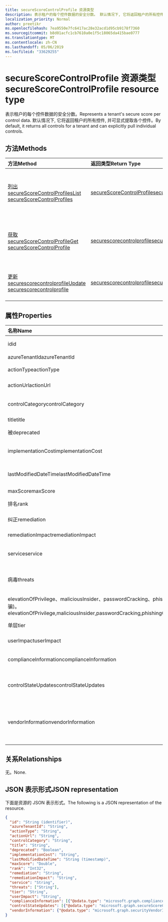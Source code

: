 ```yaml
---
title: secureScoreControlProfile 资源类型
description: 表示租户的每个控件数据的安全分数。 默认情况下, 它将返回租户的所有控件, 并可显式提取各个控件。
localization_priority: Normal
author: preetikr
ms.openlocfilehash: 7ea9550e7fc6417ac28e32acd1d95cb9178f7360
ms.sourcegitcommit: b8d01acfc1cb7610a0e1f5c18065da415bae0777
ms.translationtype: MT
ms.contentlocale: zh-CN
ms.lasthandoff: 05/06/2019
ms.locfileid: "33629255"
---
```

# <a name="securescorecontrolprofile-resource-type"></a><span data-ttu-id="1eddd-104">secureScoreControlProfile 资源类型</span><span class="sxs-lookup"><span data-stu-id="1eddd-104">secureScoreControlProfile resource type</span></span>

<span data-ttu-id="1eddd-105">表示租户的每个控件数据的安全分数。</span><span class="sxs-lookup"><span data-stu-id="1eddd-105">Represents a tenant's secure score per control data.</span></span> <span data-ttu-id="1eddd-106">默认情况下, 它将返回租户的所有控件, 并可显式提取各个控件。</span><span class="sxs-lookup"><span data-stu-id="1eddd-106">By default, it returns all controls for a tenant and can explicitly pull individual controls.</span></span>


## <a name="methods"></a><span data-ttu-id="1eddd-107">方法</span><span class="sxs-lookup"><span data-stu-id="1eddd-107">Methods</span></span>

| <span data-ttu-id="1eddd-108">方法</span><span class="sxs-lookup"><span data-stu-id="1eddd-108">Method</span></span>   | <span data-ttu-id="1eddd-109">返回类型</span><span class="sxs-lookup"><span data-stu-id="1eddd-109">Return Type</span></span>|<span data-ttu-id="1eddd-110">说明</span><span class="sxs-lookup"><span data-stu-id="1eddd-110">Description</span></span>|
|:---------------|:--------|:----------|
|[<span data-ttu-id="1eddd-111">列出 secureScoreControlProfiles</span><span class="sxs-lookup"><span data-stu-id="1eddd-111">List secureScoreControlProfiles</span></span>](../api/security-list-securescorecontrolprofiles.md) | [<span data-ttu-id="1eddd-112">secureScoreControlProfile</span><span class="sxs-lookup"><span data-stu-id="1eddd-112">secureScoreControlProfile</span></span>](securescorecontrolprofile.md) |<span data-ttu-id="1eddd-113">读取 secureScoreControlProfiles 对象的属性和元数据。</span><span class="sxs-lookup"><span data-stu-id="1eddd-113">Read properties and metadata of a secureScoreControlProfiles object.</span></span>|
|[<span data-ttu-id="1eddd-114">获取 secureScoreControlProfile</span><span class="sxs-lookup"><span data-stu-id="1eddd-114">Get secureScoreControlProfile</span></span>](../api/securescorecontrolprofile-get.md) | [<span data-ttu-id="1eddd-115">securescorecontrolprofile</span><span class="sxs-lookup"><span data-stu-id="1eddd-115">securescorecontrolprofile</span></span>](secureScoreControlProfile.md) |<span data-ttu-id="1eddd-116">读取 secureScoreControlProfiles 对象的属性和元数据。</span><span class="sxs-lookup"><span data-stu-id="1eddd-116">Read properties and metadata of a secureScoreControlProfiles object.</span></span>|
|[<span data-ttu-id="1eddd-117">更新 securescorecontrolprofile</span><span class="sxs-lookup"><span data-stu-id="1eddd-117">Update securescorecontrolprofile</span></span>](../api/securescorecontrolprofile-update.md) | [<span data-ttu-id="1eddd-118">securescorecontrolprofile</span><span class="sxs-lookup"><span data-stu-id="1eddd-118">securescorecontrolprofile</span></span>](securescorecontrolprofile.md) |<span data-ttu-id="1eddd-119">更新 securescorecontrolprofile 对象。</span><span class="sxs-lookup"><span data-stu-id="1eddd-119">Update an securescorecontrolprofile object.</span></span> |


## <a name="properties"></a><span data-ttu-id="1eddd-120">属性</span><span class="sxs-lookup"><span data-stu-id="1eddd-120">Properties</span></span>

|<span data-ttu-id="1eddd-121">名称</span><span class="sxs-lookup"><span data-stu-id="1eddd-121">Name</span></span> |<span data-ttu-id="1eddd-122">类型</span><span class="sxs-lookup"><span data-stu-id="1eddd-122">Type</span></span> |<span data-ttu-id="1eddd-123">说明</span><span class="sxs-lookup"><span data-stu-id="1eddd-123">Description</span></span> |
|:--|:--|:--|
|<span data-ttu-id="1eddd-124">id</span><span class="sxs-lookup"><span data-stu-id="1eddd-124">id</span></span>|<span data-ttu-id="1eddd-125">String</span><span class="sxs-lookup"><span data-stu-id="1eddd-125">String</span></span>|<span data-ttu-id="1eddd-126">提供程序生成的 GUID/唯一标识符。</span><span class="sxs-lookup"><span data-stu-id="1eddd-126">Provider-generated GUID/unique identifier.</span></span> <span data-ttu-id="1eddd-127">只读。</span><span class="sxs-lookup"><span data-stu-id="1eddd-127">Read-only.</span></span> <span data-ttu-id="1eddd-128">必需。</span><span class="sxs-lookup"><span data-stu-id="1eddd-128">Required.</span></span>|
|<span data-ttu-id="1eddd-129">azureTenantId</span><span class="sxs-lookup"><span data-stu-id="1eddd-129">azureTenantId</span></span>|<span data-ttu-id="1eddd-130">字符串</span><span class="sxs-lookup"><span data-stu-id="1eddd-130">String</span></span>|<span data-ttu-id="1eddd-131">租户 ID 的 GUID 字符串。</span><span class="sxs-lookup"><span data-stu-id="1eddd-131">GUID string for tenant ID.</span></span>|
|<span data-ttu-id="1eddd-132">actionType</span><span class="sxs-lookup"><span data-stu-id="1eddd-132">actionType</span></span>|<span data-ttu-id="1eddd-133">String</span><span class="sxs-lookup"><span data-stu-id="1eddd-133">String</span></span>|<span data-ttu-id="1eddd-134">控制操作类型 (Config、审阅、行为)。</span><span class="sxs-lookup"><span data-stu-id="1eddd-134">Control action type (Config, Review, Behavior).</span></span>|
|<span data-ttu-id="1eddd-135">actionUrl</span><span class="sxs-lookup"><span data-stu-id="1eddd-135">actionUrl</span></span>|<span data-ttu-id="1eddd-136">字符串</span><span class="sxs-lookup"><span data-stu-id="1eddd-136">String</span></span>|<span data-ttu-id="1eddd-137">可将控件 actioned 到的位置的 URL。</span><span class="sxs-lookup"><span data-stu-id="1eddd-137">URL to where the control can be actioned.</span></span> |
|<span data-ttu-id="1eddd-138">controlCategory</span><span class="sxs-lookup"><span data-stu-id="1eddd-138">controlCategory</span></span>|<span data-ttu-id="1eddd-139">字符串</span><span class="sxs-lookup"><span data-stu-id="1eddd-139">String</span></span>|<span data-ttu-id="1eddd-140">控制措施类别 (标识、数据、设备、应用程序、基础结构)。</span><span class="sxs-lookup"><span data-stu-id="1eddd-140">Control action category (Identity, Data, Device, Apps, Infrastructure).</span></span>|
|<span data-ttu-id="1eddd-141">title</span><span class="sxs-lookup"><span data-stu-id="1eddd-141">title</span></span>|<span data-ttu-id="1eddd-142">String</span><span class="sxs-lookup"><span data-stu-id="1eddd-142">String</span></span>|<span data-ttu-id="1eddd-143">控件的标题。</span><span class="sxs-lookup"><span data-stu-id="1eddd-143">Title of the control.</span></span>|
|<span data-ttu-id="1eddd-144">被</span><span class="sxs-lookup"><span data-stu-id="1eddd-144">deprecated</span></span>|<span data-ttu-id="1eddd-145">Boolean</span><span class="sxs-lookup"><span data-stu-id="1eddd-145">Boolean</span></span>|<span data-ttu-id="1eddd-146">指示是否已对控件进行折旧的标志。</span><span class="sxs-lookup"><span data-stu-id="1eddd-146">Flag to indicate if a control is depreciated.</span></span>|
|<span data-ttu-id="1eddd-147">implementationCost</span><span class="sxs-lookup"><span data-stu-id="1eddd-147">implementationCost</span></span>|<span data-ttu-id="1eddd-148">字符串</span><span class="sxs-lookup"><span data-stu-id="1eddd-148">String</span></span>|<span data-ttu-id="1eddd-149">Implemmentating 控件的资源成本 (low、适中、high)。</span><span class="sxs-lookup"><span data-stu-id="1eddd-149">Resource cost of implemmentating control (low, moderate, high).</span></span>|
|<span data-ttu-id="1eddd-150">lastModifiedDateTime</span><span class="sxs-lookup"><span data-stu-id="1eddd-150">lastModifiedDateTime</span></span>|<span data-ttu-id="1eddd-151">DateTimeOffset</span><span class="sxs-lookup"><span data-stu-id="1eddd-151">DateTimeOffset</span></span>|<span data-ttu-id="1eddd-152">上次修改控件配置文件实体的时间。</span><span class="sxs-lookup"><span data-stu-id="1eddd-152">Time at which the control profile entity was last modified.</span></span> <span data-ttu-id="1eddd-153">时间戳类型表示日期和时间</span><span class="sxs-lookup"><span data-stu-id="1eddd-153">The Timestamp type represents date and time</span></span>| 
|<span data-ttu-id="1eddd-154">maxScore</span><span class="sxs-lookup"><span data-stu-id="1eddd-154">maxScore</span></span>|<span data-ttu-id="1eddd-155">双精度</span><span class="sxs-lookup"><span data-stu-id="1eddd-155">Double</span></span>|<span data-ttu-id="1eddd-156">控件的最大实现得分。</span><span class="sxs-lookup"><span data-stu-id="1eddd-156">max attainable score for the control.</span></span>|
|<span data-ttu-id="1eddd-157">排名</span><span class="sxs-lookup"><span data-stu-id="1eddd-157">rank</span></span>|<span data-ttu-id="1eddd-158">Int32</span><span class="sxs-lookup"><span data-stu-id="1eddd-158">Int32</span></span>|<span data-ttu-id="1eddd-159">Microsoft 的控制堆栈排名。</span><span class="sxs-lookup"><span data-stu-id="1eddd-159">Microsoft's stack ranking of control.</span></span>|
|<span data-ttu-id="1eddd-160">纠正</span><span class="sxs-lookup"><span data-stu-id="1eddd-160">remediation</span></span>|<span data-ttu-id="1eddd-161">字符串</span><span class="sxs-lookup"><span data-stu-id="1eddd-161">String</span></span>|<span data-ttu-id="1eddd-162">对控件将有助于修正的内容的说明。</span><span class="sxs-lookup"><span data-stu-id="1eddd-162">Description of what the control will help remediate.</span></span>|
|<span data-ttu-id="1eddd-163">remediationImpact</span><span class="sxs-lookup"><span data-stu-id="1eddd-163">remediationImpact</span></span>|<span data-ttu-id="1eddd-164">字符串</span><span class="sxs-lookup"><span data-stu-id="1eddd-164">String</span></span>|<span data-ttu-id="1eddd-165">对修正用户影响的说明。</span><span class="sxs-lookup"><span data-stu-id="1eddd-165">Description of the impact on users of the remediation.</span></span>|
|<span data-ttu-id="1eddd-166">service</span><span class="sxs-lookup"><span data-stu-id="1eddd-166">service</span></span>|<span data-ttu-id="1eddd-167">字符串</span><span class="sxs-lookup"><span data-stu-id="1eddd-167">String</span></span>|<span data-ttu-id="1eddd-168">拥有控件的服务 (Exchange、Sharepoint、Azure AD)。</span><span class="sxs-lookup"><span data-stu-id="1eddd-168">Service that owns the control (Exchange, Sharepoint, Azure AD).</span></span>|
|<span data-ttu-id="1eddd-169">病毒</span><span class="sxs-lookup"><span data-stu-id="1eddd-169">threats</span></span>|<span data-ttu-id="1eddd-170">String collection</span><span class="sxs-lookup"><span data-stu-id="1eddd-170">String collection</span></span>|<span data-ttu-id="1eddd-171">控制缓解的威胁列表 (accountBreach、dataDeletion、dataExfiltration、dataSpillage、</span><span class="sxs-lookup"><span data-stu-id="1eddd-171">List of threats the control mitigates (accountBreach,dataDeletion,dataExfiltration,dataSpillage,</span></span>
<span data-ttu-id="1eddd-172">elevationOfPrivilege、maliciousInsider、passwordCracking、phishingOrWhaling、欺骗)。</span><span class="sxs-lookup"><span data-stu-id="1eddd-172">elevationOfPrivilege,maliciousInsider,passwordCracking,phishingOrWhaling,spoofing).</span></span>|
|<span data-ttu-id="1eddd-173">单层</span><span class="sxs-lookup"><span data-stu-id="1eddd-173">tier</span></span>|<span data-ttu-id="1eddd-174">字符串</span><span class="sxs-lookup"><span data-stu-id="1eddd-174">String</span></span>|<span data-ttu-id="1eddd-175">控制层 (Core, 纵深防御, 高级。)</span><span class="sxs-lookup"><span data-stu-id="1eddd-175">Control tier (Core, Defense in Depth, Advanced.)</span></span>   |
|<span data-ttu-id="1eddd-176">userImpact</span><span class="sxs-lookup"><span data-stu-id="1eddd-176">userImpact</span></span>|<span data-ttu-id="1eddd-177">字符串</span><span class="sxs-lookup"><span data-stu-id="1eddd-177">String</span></span>|<span data-ttu-id="1eddd-178">实施控制的用户影响 (低、中等、高)。</span><span class="sxs-lookup"><span data-stu-id="1eddd-178">User impact of implementing control (low, moderate, high).</span></span>   |
|<span data-ttu-id="1eddd-179">complianceInformation</span><span class="sxs-lookup"><span data-stu-id="1eddd-179">complianceInformation</span></span>|<span data-ttu-id="1eddd-180">[complianceInformation](complianceinformation.md)集合</span><span class="sxs-lookup"><span data-stu-id="1eddd-180">[complianceInformation](complianceinformation.md) collection</span></span>|<span data-ttu-id="1eddd-181">与安全得分控制相关联的合规性信息的集合</span><span class="sxs-lookup"><span data-stu-id="1eddd-181">The collection of compliance information associated with secure score control</span></span>|
|<span data-ttu-id="1eddd-182">controlStateUpdates</span><span class="sxs-lookup"><span data-stu-id="1eddd-182">controlStateUpdates</span></span>|<span data-ttu-id="1eddd-183">[secureScoreControlStateUpdate](securescorecontrolstateupdate.md)集合</span><span class="sxs-lookup"><span data-stu-id="1eddd-183">[secureScoreControlStateUpdate](securescorecontrolstateupdate.md) collection</span></span>|<span data-ttu-id="1eddd-184">用于指示租户已标记控件的位置的标志 (忽略、thirdParty、已审阅) (支持[更新](../api/securescorecontrolprofile-update.md))。</span><span class="sxs-lookup"><span data-stu-id="1eddd-184">Flag to indicate where the tenant has marked a control (ignored, thirdParty, reviewed) (supports [update](../api/securescorecontrolprofile-update.md)).</span></span>|
|<span data-ttu-id="1eddd-185">vendorInformation</span><span class="sxs-lookup"><span data-stu-id="1eddd-185">vendorInformation</span></span>|[<span data-ttu-id="1eddd-186">securityVendorInformation</span><span class="sxs-lookup"><span data-stu-id="1eddd-186">securityVendorInformation</span></span>](securityvendorinformation.md)|<span data-ttu-id="1eddd-187">包含有关安全产品/服务供应商、提供程序和 subprovider 的详细信息的复杂类型 (例如, 供应商 = Microsoft; provider = SecureScore)。</span><span class="sxs-lookup"><span data-stu-id="1eddd-187">Complex type containing details about the security product/service vendor, provider, and subprovider (for example, vendor=Microsoft; provider=SecureScore).</span></span> <span data-ttu-id="1eddd-188">必需。</span><span class="sxs-lookup"><span data-stu-id="1eddd-188">Required.</span></span>|

## <a name="relationships"></a><span data-ttu-id="1eddd-189">关系</span><span class="sxs-lookup"><span data-stu-id="1eddd-189">Relationships</span></span>

<span data-ttu-id="1eddd-190">无。</span><span class="sxs-lookup"><span data-stu-id="1eddd-190">None.</span></span>

## <a name="json-representation"></a><span data-ttu-id="1eddd-191">JSON 表示形式</span><span class="sxs-lookup"><span data-stu-id="1eddd-191">JSON representation</span></span>

<span data-ttu-id="1eddd-192">下面是资源的 JSON 表示形式。</span><span class="sxs-lookup"><span data-stu-id="1eddd-192">The following is a JSON representation of the resource.</span></span>

<!-- {
  "blockType": "resource",
  "optionalProperties": [

  ],
  "@odata.type": "microsoft.graph.secureScoreControlProfile"
}-->

```json
{
  "id": "String (identifier)",
  "azureTenantId": "String",
  "actionType": "String",
  "actionUrl": "String",
  "controlCategory": "String",
  "title": "String", 
  "deprecated": "Boolean",
  "implementationCost": "String",
  "lastModifiedDateTime": "String (timestamp)",
  "maxScore": "Double",
  "rank": "Int32",
  "remediation": "String",
  "remediationImpact": "String",
  "service": "String",
  "threats": ["String"],
  "tier": "String",
  "userImpact": "String",
  "complianceInformation": [{"@odata.type": "microsoft.graph.complianceInformation"}], 
  "controlStateUpdates": [{"@odata.type": "microsoft.graph.secureScoreControlStateUpdate"}],
  "vendorInformation": {"@odata.type": "microsoft.graph.securityVendorInformation"},
}

```
<!-- uuid: 8fcb5dbc-d5aa-4681-8e31-b001d5168d79
2015-10-25 14:57:30 UTC -->
<!-- {
  "type": "#page.annotation",
  "description": "secureScoreControlProfiles resource",
  "keywords": "",
  "section": "documentation",
  "tocPath": ""
}-->
